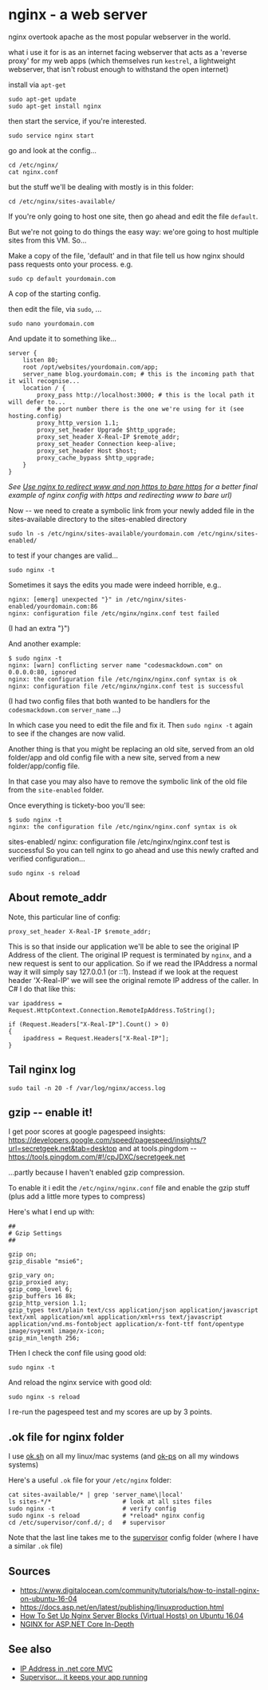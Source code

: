 ﻿# nginx - a web server

nginx overtook apache as the most popular webserver in the world.

what i use it for is as an internet facing webserver that acts as a 'reverse proxy' for my web apps (which themselves run `kestrel`, a lightweight webserver, that isn't robust enough to withstand the open internet)

install via `apt-get`

    sudo apt-get update
    sudo apt-get install nginx

then start the service, if you're interested.

    sudo service nginx start

go and look at the config...

    cd /etc/nginx/
    cat nginx.conf

but the stuff we'll be dealing with mostly is in this folder:

    cd /etc/nginx/sites-available/

If you're only going to host one site, then go ahead and edit the file `default`.

But we're not going to do things the easy way: we'ore going to host multiple sites from this VM. So...

Make a copy of the file, 'default' and in that file tell us how nginx should pass requests onto your process.
e.g.

    sudo cp default yourdomain.com

A cop of the starting config.

then edit the file, via `sudo`, ...

    sudo nano yourdomain.com

And update it to something like...

    server {
        listen 80;
        root /opt/websites/yourdomain.com/app;
        server_name blog.yourdomain.com; # this is the incoming path that it will recognise...
        location / {
            proxy_pass http://localhost:3000; # this is the local path it will defer to...
            # the port number there is the one we're using for it (see hosting.config)
            proxy_http_version 1.1;
            proxy_set_header Upgrade $http_upgrade;
            proxy_set_header X-Real-IP $remote_addr;
            proxy_set_header Connection keep-alive;
            proxy_set_header Host $host;
            proxy_cache_bypass $http_upgrade;
        }
    }

*See [Use nginx to redirect www and non https to bare https](redirect_www_https.md) for a better final example of nginx config with https and redirecting www to bare url)*

Now -- we need to create a symbolic link from your newly added file in the sites-available directory to the sites-enabled directory

    sudo ln -s /etc/nginx/sites-available/yourdomain.com /etc/nginx/sites-enabled/

to test if your changes are valid...

    sudo nginx -t

Sometimes it says the edits you made were indeed horrible, e.g..

    nginx: [emerg] unexpected "}" in /etc/nginx/sites-enabled/yourdomain.com:86
    nginx: configuration file /etc/nginx/nginx.conf test failed

(I had an extra "}")

And another example:

	$ sudo nginx -t
	nginx: [warn] conflicting server name "codesmackdown.com" on 0.0.0.0:80, ignored
	nginx: the configuration file /etc/nginx/nginx.conf syntax is ok
	nginx: configuration file /etc/nginx/nginx.conf test is successful

(I had two config files that both wanted to be handlers for the `codesmackdown.com` `server_name` ...)

In which case you need to edit the file and fix it. Then `sudo nginx -t` again to see if the changes are now valid.

Another thing is that you might be replacing an old site, served from an old folder/app and old config file with a new site, served from a new folder/app/config file.

In that case you may also have to remove the symbolic link of the old file from the `site-enabled` folder.

Once everything is tickety-boo you'll see:

    $ sudo nginx -t
    nginx: the configuration file /etc/nginx/nginx.conf syntax is ok

sites-enabled/    nginx: configuration file /etc/nginx/nginx.conf test is successful
So you can tell nginx to go ahead and use this newly crafted and verified configuration...

    sudo nginx -s reload

## About remote_addr

Note, this particular line of config:

    proxy_set_header X-Real-IP $remote_addr;

This is so that inside our application we'll be able to see the original IP Address of the client. The original IP request is terminated by `nginx`, and a new request is sent to our application. So if we read the IPAddress a normal way it will simply say 127.0.0.1 (or ::1). Instead if we look at the request header 'X-Real-IP' we will see the original remote IP address of the caller. In C# I do that like this:

    var ipaddress = Request.HttpContext.Connection.RemoteIpAddress.ToString();

    if (Request.Headers["X-Real-IP"].Count() > 0)
    {
        ipaddress = Request.Headers["X-Real-IP"];
    }

## Tail nginx log

    sudo tail -n 20 -f /var/log/nginx/access.log

## gzip -- enable it!

I get poor scores at google pagespeed insights: https://developers.google.com/speed/pagespeed/insights/?url=secretgeek.net&tab=desktop and at
tools.pingdom -- https://tools.pingdom.com/#!/cpJDXC/secretgeek.net

...partly because I haven't enabled gzip compression.

To enable it i edit the `/etc/nginx/nginx.conf` file and enable the gzip stuff (plus add a little more types to compress)

Here's what I end up with:

	##
	# Gzip Settings
	##

	gzip on;
	gzip_disable "msie6";

	gzip_vary on;
	gzip_proxied any;
	gzip_comp_level 6;
	gzip_buffers 16 8k;
	gzip_http_version 1.1;
	gzip_types text/plain text/css application/json application/javascript text/xml application/xml application/xml+rss text/javascript application/vnd.ms-fontobject application/x-font-ttf font/opentype image/svg+xml image/x-icon;
	gzip_min_length 256;

THen I check the conf file using good old:

	sudo nginx -t

And reload the nginx service with good old:

	sudo nginx -s reload

I re-run the pagespeed test and my scores are up by 3 points.

## .ok file for nginx folder

I use [ok.sh](https://github.com/secretGeek/ok-bash) on all my linux/mac systems (and [ok-ps](https://github.com/secretGeek/ok-ps) on all my windows systems)

Here's a useful `.ok` file for your `/etc/nginx` folder:

	cat sites-available/* | grep 'server_name\|local'
	ls sites-*/*                    # look at all sites files
	sudo nginx -t                   # verify config
	sudo nginx -s reload            # *reload* nginx config
	cd /etc/supervisor/conf.d/; d   # supervisor
	
Note that the last line takes me to the [supervisor](supervisor.md) config folder (where I have a similar `.ok` file)

## Sources

- <https://www.digitalocean.com/community/tutorials/how-to-install-nginx-on-ubuntu-16-04>
- <https://docs.asp.net/en/latest/publishing/linuxproduction.html>
- [How To Set Up Nginx Server Blocks (Virtual Hosts) on Ubuntu 16.04](https://www.digitalocean.com/community/tutorials/how-to-set-up-nginx-server-blocks-virtual-hosts-on-ubuntu-16-04)
- [NGINX for ASP.NET Core In-Depth](http://rehansaeed.com/nginx-asp-net-core-depth/)

## See also

- [IP Address in .net core MVC](../.net_core_MVC/ip_address.md)
- [Supervisor... it keeps your app running](supervisor.md)